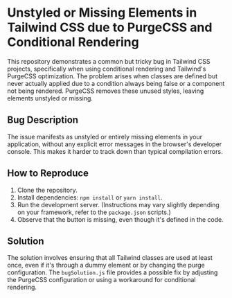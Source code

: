 # Unstyled or Missing Elements in Tailwind CSS due to PurgeCSS and Conditional Rendering

This repository demonstrates a common but tricky bug in Tailwind CSS projects, specifically when using conditional rendering and Tailwind's PurgeCSS optimization. The problem arises when classes are defined but never actually applied due to a condition always being false or a component not being rendered. PurgeCSS removes these unused styles, leaving elements unstyled or missing.

## Bug Description
The issue manifests as unstyled or entirely missing elements in your application, without any explicit error messages in the browser's developer console. This makes it harder to track down than typical compilation errors.

## How to Reproduce
1. Clone the repository.
2. Install dependencies: `npm install` or `yarn install`.
3. Run the development server.  (Instructions may vary slightly depending on your framework, refer to the `package.json` scripts.)
4. Observe that the button is missing, even though it's defined in the code.

## Solution
The solution involves ensuring that all Tailwind classes are used at least once, even if it's through a dummy element or by changing the purge configuration.  The `bugSolution.js` file provides a possible fix by adjusting the PurgeCSS configuration or using a workaround for conditional rendering.